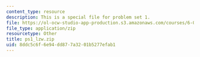 ```yaml
---
content_type: resource
description: This is a special file for problem set 1.
file: https://ol-ocw-studio-app-production.s3.amazonaws.com/courses/6-02-introduction-to-eecs-ii-digital-communication-systems-fall-2012/8ddc5c6f6e94dd877a3201b5277efab1_ps1_lzw.zip
file_type: application/zip
resourcetype: Other
title: ps1_lzw.zip
uid: 8ddc5c6f-6e94-dd87-7a32-01b5277efab1
---
```

